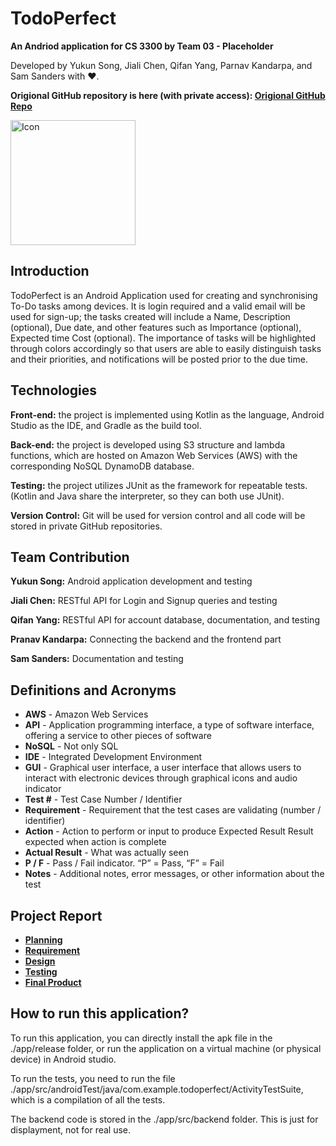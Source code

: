 # TodoPerfect 

**An Andriod application for CS 3300 by Team 03 - Placeholder**

Developed by Yukun Song, Jiali Chen, Qifan Yang, Parnav Kandarpa, and Sam Sanders with ❤.

**Origional GitHub repository is here (with private access): [Origional GitHub Repo](https://github.com/Spark-RTG/TodoPerfect3300)**

<img src="https://s6.jpg.cm/2021/11/30/LPDjUU.png" width="200" alt="Icon">

## Introduction

TodoPerfect is an Android Application used for creating and synchronising To-Do tasks among devices. It is login required and a valid email will be used for sign-up; the tasks created will include a Name, Description (optional), Due date, and other features such as Importance (optional), Expected time Cost (optional). The importance of tasks will be highlighted through colors accordingly so that users are able to easily distinguish tasks and their priorities, and notifications will be posted prior to the due time.

## Technologies

**Front-end:** the project is implemented using Kotlin as the language, Android Studio as the IDE, and Gradle as the build tool.

**Back-end:** the project is developed using S3 structure and lambda functions, which are hosted on Amazon Web Services (AWS) with the corresponding NoSQL DynamoDB database.

**Testing:** the project utilizes JUnit as the framework for repeatable tests. (Kotlin and Java share the interpreter, so they can both use JUnit).

**Version Control:** Git will be used for version control and all code will be stored in private GitHub repositories.

## Team Contribution

**Yukun Song:** Android application development and testing

**Jiali Chen:** RESTful API for Login and Signup queries and testing

**Qifan Yang:** RESTful API for account database, documentation, and testing

**Pranav Kandarpa:** Connecting the backend and the frontend part

**Sam Sanders:** Documentation and testing

## Definitions and Acronyms

- **AWS** - Amazon Web Services
- **API** - Application programming interface, a type of software interface, offering a service to other pieces of software
- **NoSQL** - Not only SQL
- **IDE** - Integrated Development Environment
- **GUI** - Graphical user interface, a user interface that allows users to interact with electronic devices through graphical icons and audio indicator
- **Test #** - Test Case Number / Identifier
- **Requirement** - Requirement that the test cases are validating (number / identifier) 
- **Action** - Action to perform or input to produce Expected Result Result expected when action is complete 
- **Actual Result** - What was actually seen 
- **P / F** - Pass / Fail indicator. “P” = Pass, “F” = Fail 
- **Notes** - Additional notes, error messages, or other information about the test

## Project Report

- [**Planning**](planning.html)
- [**Requirement**](requirement.html)
- [**Design**](design.html)
- [**Testing**](testing.html)
- [**Final Product**](finalProduct.html)

## How to run this application?

To run this application, you can directly install the apk file in the ./app/release folder, or run the application on a virtual machine (or physical device) in Android studio.

To run the tests, you need to run the file ./app/src/androidTest/java/com.example.todoperfect/ActivityTestSuite, which is a compilation of all the tests.

The backend code is stored in the ./app/src/backend folder. This is just for displayment, not for real use.
